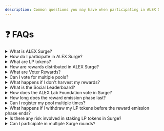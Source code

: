 ```yaml
---
description: Common questions you may have when participating in ALEX Surge.
---
```


# ❓ FAQs

<details>
<summary>What is ALEX Surge?</summary> 
    
**ALEX Surge** is a round-based liquidity incentives program designed to reward users who contribute to liquidity on the ALEX's decentralized exchange (DEX). Participants can vote with `ALEX` or `LiALEX` tokens to determine how `$ALEX` rewards are distributed among pools. Additionally, liquidity providers can stake their LP tokens to earn extra rewards.
Each Surge round distributes approximately 5,000,000 `$ALEX` based on the voting results, making it a unique opportunity for liquidity providers to earn additional rewards beyond standard pool fees.

</details>

<details>
<summary>How do I participate in ALEX Surge?</summary>

You can participate in ALEX Surge in two ways:

1. **As a Pool Registrant**: If you are a project owner or community member, you can register a liquidity pool to compete for `$ALEX` rewards. Once registered, users can vote for your pool, and liquidity providers can stake LP tokens in it. You may also donate voter rewards to attract more votes.
2. **As a Liquidity Provider (LP)**: Provide liquidity to a pool and stake your LP tokens in Surge to earn `$ALEX` rewards. The more LP tokens you stake, the larger your share of the rewards.
3. **As a Voter**: Use your `ALEX` or `LiALEX` tokens to vote for your preferred pools. Pools with more votes receive a larger share of the `$ALEX` rewards. Some pools may also offer Voter Rewards, which are additional incentives for users who vote for them.

</details>

<details>
<summary>What are LP tokens?</summary>

**LP tokens** are the tokens you receive when you provide liquidity to a trading pool on the ALEX's decentralized exchange (DEX). These tokens represent your share of the pool's assets. In ALEX Surge, staking LP tokens allows liquidity providers to earn a share of the `$ALEX` rewards allocated to the pool, based on voting results and the total amount staked.

For more information, refer to the [Liquidity Providers](../liquidity-pools/key-concepts#liquidity-providers-lps) section.

</details>

<details>
<summary>How are rewards distributed in ALEX Surge?</summary>

Rewards are distributed based on the voting results and the amount of LP tokens staked:

1. **Voting Rewards**: pools that receive more votes get a larger share of the `$ALEX` rewards allocated for the round.
2. **Staking Rewards**: Liquidity providers earn `$ALEX` rewards proportional to the amount of LP tokens they staked in the pool.
3. **Voter Rewards**: Some pools donate additional rewards to attract voters. These rewards are distributed to the voters who supported that pool.

</details>

<details>
<summary>What are Voter Rewards?</summary>

**Voter Rewards** are additional incentives that projects voluntarily donate to attract votes for their liquidity pools. If a voter supports a pool that has donated voter rewards, they will receive a proportional share of those rewards.

{% hint style="warning" %}
**Note:** Once donated, voter rewards **cannot be revoked or withdrawn**.
{% endhint %}

</details>

<details>
<summary>Can I vote for multiple pools?</summary>

Yes, you can distribute your voting power across multiple pools in a single voting transaction. However, **you can only vote once per round per wallet**, meaning you cannot modify or add votes once they are submitted. Make sure to allocate your votes strategically before confirming.

</details>

<details>
<summary>What happens if I don't harvest my rewards?</summary>

Your rewards will **accumulate over time**, and you are not required to harvest them immediately after the emission phase ends. If you staked LP tokens, any unclaimed rewards will be automatically claimed when you unstake your LP tokens.

</details>

<details>
<summary>What is the Social Leaderboard?</summary>

The Social Leaderboard ranks pools based on their engagement on Twitter/X. Pools with higher engagement have a better chance of receiving votes from the ALEX Lab Foundation, which holds significant voting power.

</details>

<details>
<summary>How does the ALEX Lab Foundation vote in Surge?</summary>

The **ALEX Lab Foundation** votes with **5,000,000 voting power** to help distribute rewards to pools. The foundation's votes are influenced by the **Social Leaderboard rankings**, favoring pools with higher community engagement.

{% hint style="info" %}
**Important:** The foundation’s votes **do not receive any voter rewards**.
{% endhint %}

</details>

<details>
<summary>How long does the reward emission phase last?</summary>

The **reward emission phase** typically lasts **27–28 days**. During this period, rewards are distributed to the pools based on the voting results. After the emission phase ends, participants can **harvest their rewards** and **withdraw their staked LP tokens**.

</details>

<details>
<summary>Can I register my pool multiple times?</summary>

Yes, pools can be **registered multiple times** before the cut-off date. Each registration allows you to **add more voter rewards** to attract additional votes.

{% hint style="warning" %}
**Note:** Once you donate voter rewards, they **cannot be revoked**.
{% endhint %}

</details>

<details>
<summary>What happens if I withdraw my LP tokens before the reward emission phase ends?</summary>

You **cannot withdraw** your staked LP tokens until the reward emission phase is complete. Once the phase ends, you can **unstake** your LP tokens and **claim any earned rewards**.

</details>

<details>
<summary>Is there any risk involved in staking LP tokens in Surge?</summary>

Yes, staking LP tokens in Surge involves the same risks as providing liquidity in any **AMM-based DEX**, including the risk of **Impermanent Loss**. This occurs when the value of the assets in the liquidity pool fluctuates significantly, potentially reducing the total value of your LP tokens.

For more details, check the [Impermanent Loss subsection](../liquidity-pools/key-concepts.md#impermanent-loss).

</details>

<details>
<summary>Can I participate in multiple Surge rounds?</summary>

Yes, after each Surge round concludes, the process **repeats monthly**. You can participate in as many rounds as you like by registering pools, voting, and staking LP tokens in each new round.

</details>